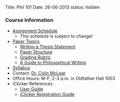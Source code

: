 Title: Phil 101
Date: 26-06-2013
status: hidden

### Course Information ###

- [Assignment Schedule](|filename|/pages/101Assignments.md)
    + This schedule is subject to change!
- [Paper Topics](|filename|/pages/101PaperTopics.md)
    + [Writing a Thesis Statement](|filename|/pdfs/phil101/ThesisOverview.pdf)
    + [Paper Structure](|filename|/pdfs/phil101/PaperStructure.pdf)
    + [Grading Rubric](|filename|/pdfs/phil101/PaperRubric.pdf)
    + [A Guide to Philosophical Writing](http://writingproject.fas.harvard.edu/files/hwp/files/philosophical_writing.pdf)
- [Syllabus](|filename|/pdfs/phil101/IntroSyllabus.pdf)
- Contact: [Dr. Colin McLear](|filename|/pages/Contact.md)
- Office Hours: M-F, 2-3 p.m. in Oldfather Hall 1003
- iClicker References
    + [User Guide](http://learningspaces.unl.edu/Self%20Paced%20Polling%20Student%20User%20Guide.pdf)
    + [iClicker Registration Guide](http://learningspaces.unl.edu/Student%20Registration%20Steps.pdf)